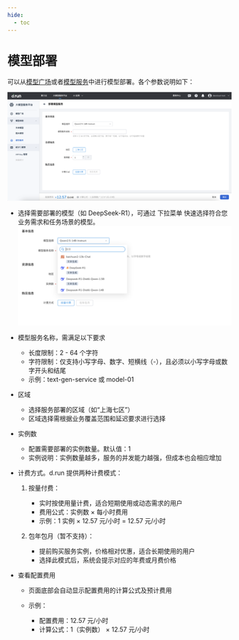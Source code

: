 ```yaml
---
hide:
  - toc
---
```


# 模型部署

可以从[模型广场](./index.md)或者[模型服务](./service.md)中进行模型部署。各个参数说明如下：

![deploy](./images/deploy01.png)

- 选择需要部署的模型（如 DeepSeek-R1），可通过 下拉菜单 快速选择符合您业务需求和任务场景的模型。
![deploy](./images/deploy02.png)

- 模型服务名称，需满足以下要求

    - 长度限制：2 - 64 个字符
    - 字符限制：仅支持小写字母、数字、短横线（-），且必须以小写字母或数字开头和结尾
    - 示例：text-gen-service 或 model-01

- 区域

    - 选择服务部署的区域（如“上海七区”）
    - 区域选择需根据业务覆盖范围和延迟要求进行选择

- 实例数

    - 配置需要部署的实例数量。默认值：1
    - 实例说明：实例数量越多，服务的并发能力越强，但成本也会相应增加

- 计费方式。d.run 提供两种计费模式：

    1. 按量付费：

        - 实时按使用量计费，适合短期使用或动态需求的用户
        - 费用公式：实例数 × 每小时费用
        - 示例：1 实例 × 12.57 元/小时 = 12.57 元/小时

    2. 包年包月（暂不支持）：
    
        - 提前购买服务实例，价格相对优惠，适合长期使用的用户
        - 选择此模式后，系统会提示对应的年费或月费价格

- 查看配置费用

    - 页面底部会自动显示配置费用的计算公式及预计费用
    - 示例：

        - 配置费用：12.57 元/小时
        - 计算公式：1（实例数） × 12.57 元/小时
